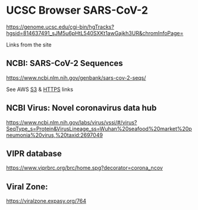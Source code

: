 # UCSC Browser SARS-CoV-2
https://genome.ucsc.edu/cgi-bin/hgTracks?hgsid=814637491_sJM5u6pHtL540SXKt1awGajkh3UR&chromInfoPage=

Links from the site
## NCBI: SARS-CoV-2 Sequences
https://www.ncbi.nlm.nih.gov/genbank/sars-cov-2-seqs/

See AWS [S3](aws_https_links.txt) & [HTTPS](aws_https_links.txt) links

## NCBI Virus: Novel coronavirus data hub
https://www.ncbi.nlm.nih.gov/labs/virus/vssi/#/virus?SeqType_s=Protein&VirusLineage_ss=Wuhan%20seafood%20market%20pneumonia%20virus,%20taxid:2697049

## VIPR database
https://www.viprbrc.org/brc/home.spg?decorator=corona_ncov

## Viral Zone:
https://viralzone.expasy.org/764

